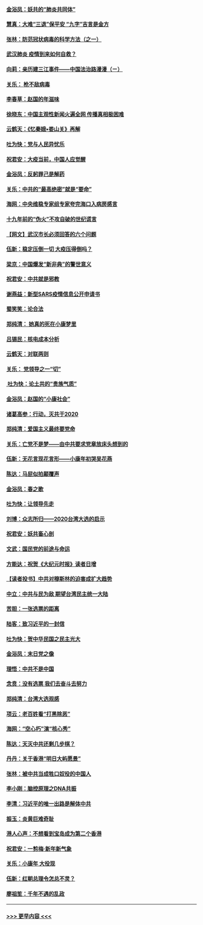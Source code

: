 #### [金浴凤：妖共的“肺炎共同体”](../pages/nsc993/n11829448.md?t=01300622) 
#### [慧真：大难“三退”保平安 “九字”吉言是金方](../pages/nsc993/n11829501.md?t=01300622) 
#### [张林：防范冠状病毒的科学方法（之一）](../pages/nsc993/n11828618.md?t=01300622) 
#### [武汉肺炎 疫情到来如何自救？](../pages/nsc993/n11827632.md?t=01300622) 
#### [向莉：亲历建三江事件——中国法治路漫漫（ㄧ）](../pages/nsc993/n11827190.md?t=01300622) 
#### [关乐： 枪不敌病毒](../pages/nsc993/n11826746.md?t=01300622) 
#### [李春草：赵国的年滋味](../pages/nsc993/n11826321.md?t=01300622) 
#### [徐晓东：中国主观性新闻火遍全网 传播真相极困难](../pages/nsc993/n11826508.md?t=01300622) 
#### [云鹤天：《忆秦娥▪娄山关》再解](../pages/nsc993/n11824682.md?t=01300622) 
#### [吐为快：党与人民异忧乐](../pages/nsc993/n11824660.md?t=01300622) 
#### [祝君安：大疫当前，中国人应觉醒](../pages/nsc993/n11821946.md?t=01300622) 
#### [金浴凤：反躬罪己是解药](../pages/nsc993/n11820280.md?t=01300622) 
#### [关乐：中共的“最高绝密”就是“要命”](../pages/nsc993/n11816946.md?t=01300622) 
#### [海网：中央维稳专家组专家夸完海口入病房感言](../pages/nsc993/n11815138.md?t=01300622) 
#### [十九年前的“伪火”不攻自破的世纪谎言](../pages/nsc993/n11813238.md?t=01300622) 
#### [【网文】武汉市长必须回答的六个问题](../pages/nsc993/n11813848.md?t=01300622) 
#### [伍新：稳定压倒一切 大疫压得倒吗？](../pages/nsc993/n11812634.md?t=01300622) 
#### [梁京：中国爆发“新非典”的警世意义](../pages/nsc993/n11812554.md?t=01300622) 
#### [祝君安：中共就是邪教](../pages/nsc993/n11812431.md?t=01300622) 
#### [谢燕益：新型SARS疫情信息公开申请书](../pages/nsc993/n11808840.md?t=01300622) 
#### [蜀笑笑：论合法](../pages/nsc993/n11808064.md?t=01300622) 
#### [郑纯清： 她真的死在小康梦里](../pages/nsc993/n11806623.md?t=01300622) 
#### [吕锡民：核电成本分析](../pages/nsc993/n11806284.md?t=01300622) 
#### [云鹤天：对联两则](../pages/nsc993/n11805957.md?t=01300622) 
#### [关乐： 党领导之一“切”](../pages/nsc993/n11804505.md?t=01300622) 
#### [ 吐为快：论土共的“贵族气质”](../pages/nsc993/n11804490.md?t=01300622) 
#### [金浴凤：赵国的“小康社会”](../pages/nsc993/n11804452.md?t=01300622) 
#### [诸葛高参：行动，灭共于2020](../pages/nsc993/n11804120.md?t=01300622) 
#### [郑纯清：爱国主义最终要党命](../pages/nsc993/n11802197.md?t=01300622) 
#### [关乐：亡党不是梦——由中共要求党章放床头想到的](../pages/nsc993/n11802156.md?t=01300622) 
#### [伍新：无花言现花言形——小康年初哭吴花燕](../pages/nsc993/n11800044.md?t=01300622) 
#### [陈达：马屁似拍颠覆声](../pages/nsc993/n11800010.md?t=01300622) 
#### [金浴凤：春之歌](../pages/nsc993/n11797687.md?t=01300622) 
#### [吐为快：让领导先走](../pages/nsc993/n11797512.md?t=01300622) 
#### [刘博：众志所归——2020台湾大选的启示](../pages/nsc993/n11796878.md?t=01300622) 
#### [祝君安：妖共畜心剖](../pages/nsc993/n11794273.md?t=01300622) 
#### [文武：国民党的前途与命运](../pages/nsc993/n11794198.md?t=01300622) 
#### [方能达：祝贺《大纪元时报》读者日增](../pages/nsc993/n11793807.md?t=01300622) 
#### [【读者投书】中共对穆斯林的迫害成扩大趋势](../pages/nsc993/n11791371.md?t=01300622) 
#### [中立：中共与民为敌 期望台湾民主统一大陆](../pages/nsc993/n11790392.md?t=01300622) 
#### [苦胆：一张选票的距离](../pages/nsc993/n11788914.md?t=01300622) 
#### [陆客：致习近平的一封信](../pages/nsc993/n11788867.md?t=01300622) 
#### [吐为快：贺中华民国之民主光大](../pages/nsc993/n11788618.md?t=01300622) 
#### [金浴凤：末日党之像](../pages/nsc993/n11787475.md?t=01300622) 
#### [理悟：中共不是中国](../pages/nsc993/n11787463.md?t=01300622) 
#### [念贲：没有选票  我们去奋斗去努力](../pages/nsc993/n11787398.md?t=01300622) 
#### [郑纯清：台湾大选观感](../pages/nsc993/n11786210.md?t=01300622) 
#### [项云：老百姓看“打黑除恶”](../pages/nsc993/n11785398.md?t=01300622) 
#### [海网：“空心朽”演“核心秀”](../pages/nsc993/n11783874.md?t=01300622) 
#### [陈达：天灭中共还剩几步棋？](../pages/nsc993/n11783719.md?t=01300622) 
#### [丹丹：关于香港“明日大屿愿景”](../pages/nsc993/n11783273.md?t=01300622) 
#### [张林：被中共当成牲口奴役的中国人](../pages/nsc993/n11782397.md?t=01300622) 
#### [李小刚：脑控原理之DNA共振](../pages/nsc993/n11780962.md?t=01300622) 
#### [李清：习近平的唯一出路是解体中共](../pages/nsc993/n11780866.md?t=01300622) 
#### [振玉：炎黄巨难奇耻](../pages/nsc993/n11779632.md?t=01300622) 
#### [港人心声：不想看到宝岛成为第二个香港](../pages/nsc993/n11778817.md?t=01300622) 
#### [祝君安：一剪梅‧新年新气象](../pages/nsc993/n11776340.md?t=01300622) 
#### [关乐：小康年 大役现](../pages/nsc993/n11774213.md?t=01300622) 
#### [伍新：红朝总理令怎总不灵？](../pages/nsc993/n11770813.md?t=01300622) 
#### [廖祖笙：千年不遇的乱政](../pages/nsc993/n11770373.md?t=01300622) 

----
#### [ >>> 更早内容 <<< ](../indexes/nsc993-earlier.md)
